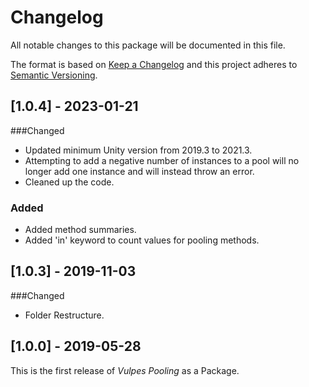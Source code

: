 # Changelog
All notable changes to this package will be documented in this file.

The format is based on [Keep a Changelog](http://keepachangelog.com/en/1.0.0/)
and this project adheres to [Semantic Versioning](http://semver.org/spec/v2.0.0.html).

## [1.0.4] - 2023-01-21
###Changed
- Updated minimum Unity version from 2019.3 to 2021.3.
- Attempting to add a negative number of instances to a pool will no longer add one instance and will instead throw an error.
- Cleaned up the code.

### Added
- Added method summaries.
- Added 'in' keyword to count values for pooling methods.

## [1.0.3] - 2019-11-03
###Changed
- Folder Restructure.

## [1.0.0] - 2019-05-28
This is the first release of *Vulpes Pooling* as a Package.